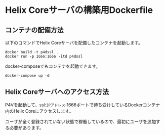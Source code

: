 # Helix Coreサーバの構築用Dockerfile

## コンテナの配備方法
以下のコマンドでHelix Coreサーバを配備したコンテナを起動します。
```
docker build -t p4dssl .
docker run -p 1666:1666 -itd p4dssl
```

docker-composeでもコンテナを起動できます。
```
docker-compose up -d
```

## Helix Coreサーバへのアクセス方法
P4Vを起動して、ssl:`IPアドレス`:1666ポートで待ち受けしているDockerコンテナ内のHelix Coreにアクセスします。

ユーザが全く登録されていない状態で稼働しているので、最初にユーザを追加する必要があります。
